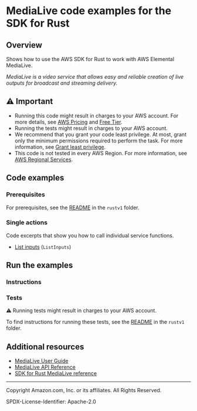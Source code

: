 # MediaLive code examples for the SDK for Rust

## Overview

Shows how to use the AWS SDK for Rust to work with AWS Elemental MediaLive.

<!--custom.overview.start-->
<!--custom.overview.end-->

_MediaLive is a video service that allows easy and reliable creation of live outputs for broadcast and streaming delivery._

## ⚠ Important

* Running this code might result in charges to your AWS account. For more details, see [AWS Pricing](https://aws.amazon.com/pricing/) and [Free Tier](https://aws.amazon.com/free/).
* Running the tests might result in charges to your AWS account.
* We recommend that you grant your code least privilege. At most, grant only the minimum permissions required to perform the task. For more information, see [Grant least privilege](https://docs.aws.amazon.com/IAM/latest/UserGuide/best-practices.html#grant-least-privilege).
* This code is not tested in every AWS Region. For more information, see [AWS Regional Services](https://aws.amazon.com/about-aws/global-infrastructure/regional-product-services).

<!--custom.important.start-->
<!--custom.important.end-->

## Code examples

### Prerequisites

For prerequisites, see the [README](../../README.md#Prerequisites) in the `rustv1` folder.


<!--custom.prerequisites.start-->
<!--custom.prerequisites.end-->

### Single actions

Code excerpts that show you how to call individual service functions.

- [List inputs](src/bin/medialive-helloworld.rs#L22) (`ListInputs`)


<!--custom.examples.start-->
<!--custom.examples.end-->

## Run the examples

### Instructions


<!--custom.instructions.start-->
<!--custom.instructions.end-->



### Tests

⚠ Running tests might result in charges to your AWS account.


To find instructions for running these tests, see the [README](../../README.md#Tests)
in the `rustv1` folder.



<!--custom.tests.start-->
<!--custom.tests.end-->

## Additional resources

- [MediaLive User Guide](https://docs.aws.amazon.com/medialive/latest/ug/what-is.html)
- [MediaLive API Reference](https://docs.aws.amazon.com/medialive/latest/apireference/what-is.html)
- [SDK for Rust MediaLive reference](https://docs.rs/aws-sdk-medialive/latest/aws_sdk_medialive/)

<!--custom.resources.start-->
<!--custom.resources.end-->

---

Copyright Amazon.com, Inc. or its affiliates. All Rights Reserved.

SPDX-License-Identifier: Apache-2.0